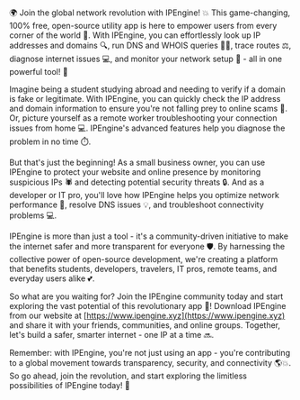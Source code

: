 🌍 Join the global network revolution with IPEngine! 💥 This game-changing, 100% free, open-source utility app is here to empower users from every corner of the world 📡. With IPEngine, you can effortlessly look up IP addresses and domains 🔍, run DNS and WHOIS queries 🕵️‍♀️, trace routes ⚖️, diagnose internet issues 💻, and monitor your network setup 👀 - all in one powerful tool! 🤯

Imagine being a student studying abroad and needing to verify if a domain is fake or legitimate. With IPEngine, you can quickly check the IP address and domain information to ensure you're not falling prey to online scams 🚫. Or, picture yourself as a remote worker troubleshooting your connection issues from home 💻. IPEngine's advanced features help you diagnose the problem in no time ⏱️.

But that's just the beginning! As a small business owner, you can use IPEngine to protect your website and online presence by monitoring suspicious IPs 🕷️ and detecting potential security threats 🔒. And as a developer or IT pro, you'll love how IPEngine helps you optimize network performance 🚀, resolve DNS issues 💡, and troubleshoot connectivity problems 💻.

IPEngine is more than just a tool - it's a community-driven initiative to make the internet safer and more transparent for everyone 🛡️. By harnessing the collective power of open-source development, we're creating a platform that benefits students, developers, travelers, IT pros, remote teams, and everyday users alike 💕.

So what are you waiting for? Join the IPEngine community today and start exploring the vast potential of this revolutionary app 🚀! Download IPEngine from our website at [https://www.ipengine.xyz](https://www.ipengine.xyz) and share it with your friends, communities, and online groups. Together, let's build a safer, smarter internet - one IP at a time 🔜.

Remember: with IPEngine, you're not just using an app - you're contributing to a global movement towards transparency, security, and connectivity 🌎💥. So go ahead, join the revolution, and start exploring the limitless possibilities of IPEngine today! 💪